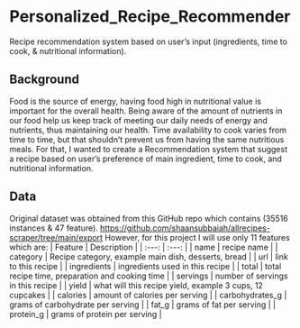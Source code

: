 # Personalized_Recipe_Recommender
Recipe recommendation system based on user’s input (ingredients, time to cook, &amp; nutritional information).
## Background
Food is the source of energy, having food high in nutritional value is important for the overall health. Being aware of the amount of nutrients in our food help us keep track of meeting our daily needs of energy and nutrients, thus maintaining our health. Time availability to cook varies from time to time, but that shouldn’t prevent us from having the same nutritious meals. For that, I wanted to create a Recommendation system that suggest a recipe based on user’s preference of main ingredient, time to cook, and nutritional information.
## Data
Original dataset was obtained from this GitHub repo which contains (35516 instances & 47 feature).
https://github.com/shaansubbaiah/allrecipes-scraper/tree/main/export
However, for this project I will use only 11 features which are:
| Feature         | Description |
|  :---:          |   :---:     |
|  name           | recipe name |
| category        | Recipe category, example main dish, desserts, bread |
|  url            | link to this recipe |
| ingredients     | ingredients used in this recipe |
| total           | total recipe time, preparation and cooking time |
| servings        | number of servings in this recipe |
| yield           | what will this recipe yield, example 3 cups, 12 cupcakes |
| calories        | amount of calories per serving |
| carbohydrates_g | grams of carbohydrate per serving |
| fat_g           | grams of fat per serving |
| protein_g       | grams of protein per serving |
